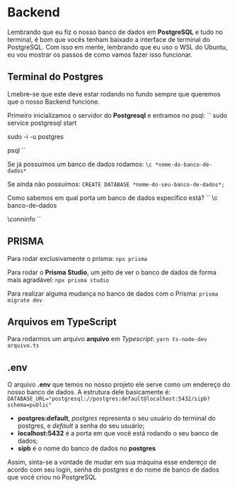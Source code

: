 # Backend
Lembrando que eu fiz o nosso banco de dados em **PostgreSQL** e tudo no terminal, é bom que vocês tenham baixado a interface de terminal do PostgreSQL.
Com isso em mente, lembrando que eu uso o WSL do Ubuntu, eu vou mostrar os passos de como vamos fazer isso funcionar.


## Terminal do Postgres
Lmebre-se que este deve estar rodando no fundo sempre que queremos que o nosso Backend funcione.

Primeiro inicializamos o servidor do **Postgresql** e entramos no psql:
``
sudo service postgresql start

sudo -i -u postgres

psql
``

Se já possuímos um banco de dados rodamos:
``
\c *nome-do-banco-de-dados*
``

Se ainda não possuímos:
``
CREATE DATABASE *nome-do-seu-banco-de-dados*;
``

Como sabemos em qual porta um banco de dados específico está?
``
\c banco-de-dados

\conninfo
``


## PRISMA
Para rodar exclusivamente o prisma:
``
npx prisma
``

Para rodar o **Prisma Studio**, um jeito de ver o banco de dados de forma mais agradável:
``
npx prisma studio
``

Para realizar alguma mudança no banco de dados com o Prisma:
``
prisma migrate dev
``


## Arquivos em TypeScript
Para rodarmos um arquivo **arquivo** em *Typescript*:
``
yarn ts-node-dev arquivo.ts
``


## .env
O arquivo **.env** que temos no nosso projeto ele serve como um endereço do nosso banco de dados. A estrutura dele basicamente é:
``
DATABASE_URL="postgresql://postgres:default@localhost:5432/sipb?schema=public"
``
 - **postgres:default**, *postgres* representa o seu usuário do terminal do postgres, e *default* a senha do seu usuário;
 - **localhost:5432** é a porta em que você está rodando o seu banco de dados;
 - **sipb** é o nome do banco de dados no **postgres**

Assim, sinta-se a vontade de mudar em sua máquina esse endereço de acordo com seu login, senha do postgres e do nome de banco de dados que você criou no PostgreSQL
